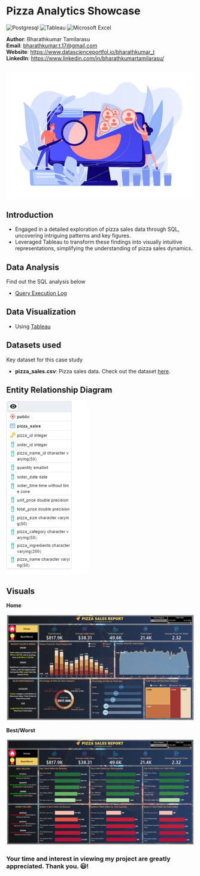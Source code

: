 # Pizza Analytics Showcase

![Postgresql](https://img.shields.io/badge/PostgreSQL-316192?style=for-the-badge&logo=postgresql&logoColor=white)
![Tableau](https://img.shields.io/badge/Tableau-E97627?style=for-the-badge&logo=Tableau&logoColor=white)
![Microsoft Excel](https://img.shields.io/badge/Microsoft_Excel-217346?style=for-the-badge&logo=microsoft-excel&logoColor=white)

**Author**: Bharathkumar Tamilarasu <br />
**Email**: bharathkumar.t.17@gmail.com <br />
**Website**: https://www.datascienceportfol.io/bharathkumar_t <br />
**LinkedIn**: https://www.linkedin.com/in/bharathkumartamilarasu/  <br />

##

![Pizza Sales](https://github.com/Bharathkumar-Tamilarasu/Pizza-Analytics-Showcase/blob/main/Pizza%20sales_1.jpg)

## Introduction

* Engaged in a detailed exploration of pizza sales data through SQL, uncovering intriguing patterns and key figures.
* Leveraged Tableau to transform these findings into visually intuitive representations, simplifying the understanding of pizza sales dynamics.

## Data Analysis

Find out the SQL analysis below
* [Query Execution Log](https://github.com/Bharathkumar-Tamilarasu/Pizza-Analytics-Showcase/blob/main/Query%20Execution%20Log.md)
  
## Data Visualization

* Using [Tableau](https://public.tableau.com/app/profile/bharathkumar.tamilarasu/viz/PizzaSales_16959016177880/Home)


## Datasets used
Key dataset for this case study
- <strong>pizza_sales.csv</strong>: Pizza sales data. Check out the dataset [here](https://github.com/Bharathkumar-Tamilarasu/Pizza-Analytics-Showcase/blob/main/pizza_sales.csv).


## Entity Relationship Diagram
![alt text](https://github.com/Bharathkumar-Tamilarasu/Pizza-Analytics-Showcase/blob/main/Pizza%20Sales%20ERD.png)

## Visuals

**Home**

![Home](https://github.com/Bharathkumar-Tamilarasu/Pizza-Analytics-Showcase/blob/main/Dashboard_Home.png)

**Best/Worst**

![Best Worst](https://github.com/Bharathkumar-Tamilarasu/Pizza-Analytics-Showcase/blob/main/Dashboard_BestWorst.png)


### Your time and interest in viewing my project are greatly appreciated. Thank you. 😃!
